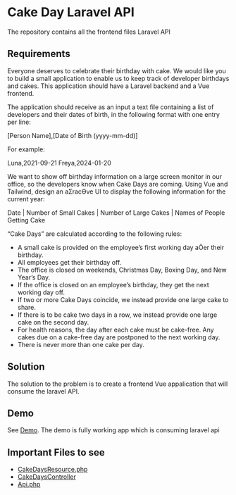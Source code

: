 # Cake Day Laravel API

The repository contains all the frontend files Laravel API

## Requirements
Everyone deserves to celebrate their birthday with cake. We would like you to build a small application to enable us to keep track of developer birthdays and cakes. This application should have a Laravel backend and a Vue frontend. 

The application should receive as an input a text file containing a list of developers and their dates of birth, in the following format with one entry per line:

[Person Name],[Date of Birth (yyyy-mm-dd)]

For example:

Luna,2021-09-21
Freya,2024-01-20 

We want to show off birthday information on a large screen monitor in our office, so the developers know when Cake Days are coming. Using Vue and Tailwind, design an aƩracƟve UI to display the following information for the current year:

Date | Number of Small Cakes | Number of Large Cakes | Names of People Getting Cake

“Cake Days” are calculated according to the following rules: 

- A small cake is provided on the employee’s first working day aŌer their birthday.
- All employees get their birthday off.
- The office is closed on weekends, Christmas Day, Boxing Day, and New Year’s Day.
- If the office is closed on an employee’s birthday, they get the next working day off.
- If two or more Cake Days coincide, we instead provide one large cake to share.
- If there is to be cake two days in a row, we instead provide one large cake on the second day.
- For health reasons, the day after each cake must be cake-free. Any cakes due on a cake-free day are postponed to the next working day.
- There is never more than one cake per day. 

## Solution
The solution to the problem is to create a frontend Vue appalication that will consume the laravel API.
## Demo
See [Demo](https://vue.iamtechwriter.com/).
The demo is fully working app which is consuming laravel api
## Important Files to see

- [CakeDaysResource.php](https://github.com/umernaeem/SoftDevAPI/blob/main/app/Http/Resources/CakeDaysResource.php)
- [CakeDaysController](https://github.com/umernaeem/SoftDevAPI/blob/main/app/Http/Controllers/Api/V1/CakeDaysController.php)
- [Api.php](https://github.com/umernaeem/SoftDevAPI/blob/main/routes/api.php)
